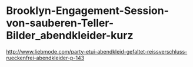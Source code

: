 Brooklyn-Engagement-Session-von-sauberen-Teller-Bilder_abendkleider-kurz
========================================================================

http://www.liebmode.com/party-etui-abendkleid-gefaltet-reissverschluss-rueckenfrei-abendkleider-p-143
